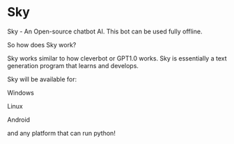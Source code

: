 # Sky

Sky - An Open-source chatbot AI. This bot can be used fully offline. 

So how does Sky work?

Sky works similar to how cleverbot or GPT1.0 works. Sky is essentially a text generation program that learns and develops.

Sky will be available for:

Windows

Linux 

Android

and any platform that can run python!
